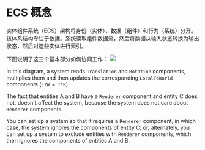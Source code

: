 # ECS 概念
实体组件系统（ECS）架构将身份（实体），数据（组件）和行为（系统）分开。该体系结构专注于数据。系统读取组件数据流，然后将数据从输入状态转换为输出状态，然后对这些实体进行索引。

下图说明了这三个基本部分如何协同工作：
![](https://cdn.jsdelivr.net/gh/longshilin/images/20201229131912.png)

In this diagram, a system reads  `Translation`  and  `Rotation`  components, multiplies them and then updates the corresponding  `LocalToWorld`  components (`L2W = T*R`).

The fact that entities A and B have a  `Renderer`  component and entity C does not, doesn't affect the system, because the system does not care about  `Renderer`  components.

You can set up a system so that it requires a  `Renderer`  component, in which case, the system ignores the components of entity C; or, alternately, you can set up a system to exclude entities with  `Renderer`  components, which then ignores the components of entities A and B.

